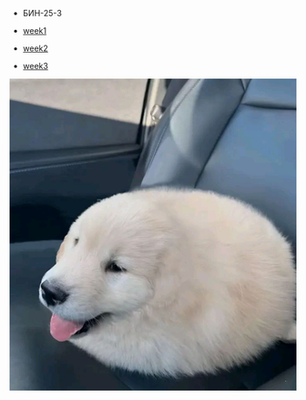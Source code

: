 * БИН-25-3

* [week1](timetable_1w.md)
* [week2](timetable_2w.md)
* [week3](timetable_3w.md)

![alt text](image.png)
